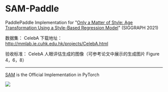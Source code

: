 # SAM-Paddle
PaddlePaddle Implementation for "[Only a Matter of Style: Age Transformation Using a Style-Based Regression Model](https://paperswithcode.com/paper/only-a-matter-of-style-age-transformation)" (SIGGRAPH 2021)

数据集： CelebA 下载地址：http://mmlab.ie.cuhk.edu.hk/projects/CelebA.html

验收标准： CelebA 人眼评估生成的图像（可参考论文中展示的生成图片 Figure 4，6，8）

---

[SAM](https://github.com/yuval-alaluf/SAM) is the Official Implementation in PyTorch


![](https://github.com/yuval-alaluf/SAM/blob/master/docs/2195.jpg)
